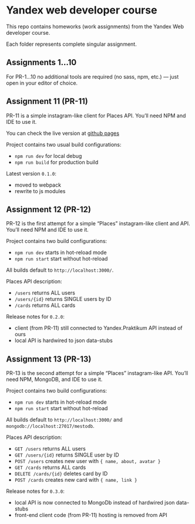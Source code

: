 # Yandex web developer course
This repo contains homeworks (work assignments) from the Yandex Web developer course.

Each folder represents complete singular assignment.


## Assignments 1…10
For PR-1…10 no additional tools are required (no sass, npm, etc.) — just open in your editor of choice.

## Assignment 11 (PR-11)
PR-11 is a simple instagram-like client for Places API. You’ll need NPM and IDE to use it.

You can check the live version at [github pages](https://piskov.github.io/yandex-web-developer/PR-11/)

Project contains two usual build configurations:
- `npm run dev` for local debug
- `npm run build` for production build

Latest version `0.1.0`:
- moved to webpack
- rewrite to js modules


## Assignment 12 (PR-12)
PR-12 is the first attempt for a simple “Places” instagram-like client and API. You’ll need NPM and IDE to use it.

Project contains two build configurations:
- `npm run dev` starts in hot-reload mode
- `npm run start` start without hot-reload

All builds default to `http://localhost:3000/`.

Places API description:
- `/users` returns ALL users
- `/users/{id}` returns SINGLE users by ID
- `/cards` returns ALL cards

Release notes for `0.2.0`:
- client (from PR-11) still connected to Yandex.Praktikum API instead of ours
- local API is hardwired to json data-stubs


## Assignment 13 (PR-13)
PR-13 is the second attempt for a simple “Places” instagram-like API. You’ll need NPM, MongoDB, and IDE to use it.

Project contains two build configurations:
- `npm run dev` starts in hot-reload mode
- `npm run start` start without hot-reload

All builds default to `http://localhost:3000/` and `mongodb://localhost:27017/mestodb`.

Places API description:
- `GET /users` returns ALL users
- `GET /users/{id}` returns SINGLE user by ID
- `POST /users` creates new user with `{ name, about, avatar }`
- `GET /cards` returns ALL cards
- `DELETE /cards/{id}` deletes card by ID
- `POST /cards` creates new card with `{ name, link }`

Release notes for `0.3.0`:
- local API is now connected to MongoDb instead of hardwired json data-stubs
- front-end client code (from PR-11) hosting is removed from API
